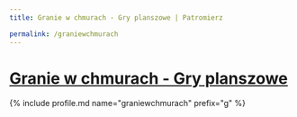 ```yaml
---
title: Granie w chmurach - Gry planszowe | Patromierz

permalink: /graniewchmurach
---
```


# [Granie w chmurach - Gry planszowe](https://patronite.pl/graniewchmurach)

{% include profile.md name="graniewchmurach" prefix="g" %}
